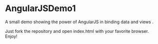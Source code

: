 AngularJSDemo1
==============

A small demo showing the power of AngularJS in binding data and views .

Just fork the repository and open index.html with your favorite browser. Enjoy!
